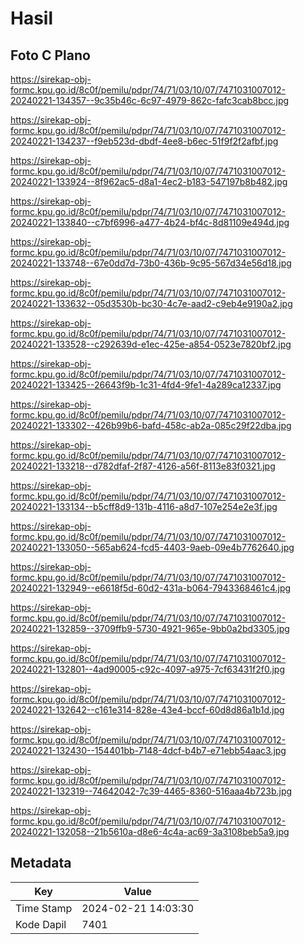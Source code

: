 # Hasil

## Foto C Plano

https://sirekap-obj-formc.kpu.go.id/8c0f/pemilu/pdpr/74/71/03/10/07/7471031007012-20240221-134357--9c35b46c-6c97-4979-862c-fafc3cab8bcc.jpg

https://sirekap-obj-formc.kpu.go.id/8c0f/pemilu/pdpr/74/71/03/10/07/7471031007012-20240221-134237--f9eb523d-dbdf-4ee8-b6ec-51f9f2f2afbf.jpg

https://sirekap-obj-formc.kpu.go.id/8c0f/pemilu/pdpr/74/71/03/10/07/7471031007012-20240221-133924--8f962ac5-d8a1-4ec2-b183-547197b8b482.jpg

https://sirekap-obj-formc.kpu.go.id/8c0f/pemilu/pdpr/74/71/03/10/07/7471031007012-20240221-133840--c7bf6996-a477-4b24-bf4c-8d81109e494d.jpg

https://sirekap-obj-formc.kpu.go.id/8c0f/pemilu/pdpr/74/71/03/10/07/7471031007012-20240221-133748--67e0dd7d-73b0-436b-9c95-567d34e56d18.jpg

https://sirekap-obj-formc.kpu.go.id/8c0f/pemilu/pdpr/74/71/03/10/07/7471031007012-20240221-133632--05d3530b-bc30-4c7e-aad2-c9eb4e9190a2.jpg

https://sirekap-obj-formc.kpu.go.id/8c0f/pemilu/pdpr/74/71/03/10/07/7471031007012-20240221-133528--c292639d-e1ec-425e-a854-0523e7820bf2.jpg

https://sirekap-obj-formc.kpu.go.id/8c0f/pemilu/pdpr/74/71/03/10/07/7471031007012-20240221-133425--26643f9b-1c31-4fd4-9fe1-4a289ca12337.jpg

https://sirekap-obj-formc.kpu.go.id/8c0f/pemilu/pdpr/74/71/03/10/07/7471031007012-20240221-133302--426b99b6-bafd-458c-ab2a-085c29f22dba.jpg

https://sirekap-obj-formc.kpu.go.id/8c0f/pemilu/pdpr/74/71/03/10/07/7471031007012-20240221-133218--d782dfaf-2f87-4126-a56f-8113e83f0321.jpg

https://sirekap-obj-formc.kpu.go.id/8c0f/pemilu/pdpr/74/71/03/10/07/7471031007012-20240221-133134--b5cff8d9-131b-4116-a8d7-107e254e2e3f.jpg

https://sirekap-obj-formc.kpu.go.id/8c0f/pemilu/pdpr/74/71/03/10/07/7471031007012-20240221-133050--565ab624-fcd5-4403-9aeb-09e4b7762640.jpg

https://sirekap-obj-formc.kpu.go.id/8c0f/pemilu/pdpr/74/71/03/10/07/7471031007012-20240221-132949--e6618f5d-60d2-431a-b064-7943368461c4.jpg

https://sirekap-obj-formc.kpu.go.id/8c0f/pemilu/pdpr/74/71/03/10/07/7471031007012-20240221-132859--3709ffb9-5730-4921-965e-9bb0a2bd3305.jpg

https://sirekap-obj-formc.kpu.go.id/8c0f/pemilu/pdpr/74/71/03/10/07/7471031007012-20240221-132801--4ad90005-c92c-4097-a975-7cf63431f2f0.jpg

https://sirekap-obj-formc.kpu.go.id/8c0f/pemilu/pdpr/74/71/03/10/07/7471031007012-20240221-132642--c161e314-828e-43e4-bccf-60d8d86a1b1d.jpg

https://sirekap-obj-formc.kpu.go.id/8c0f/pemilu/pdpr/74/71/03/10/07/7471031007012-20240221-132430--154401bb-7148-4dcf-b4b7-e71ebb54aac3.jpg

https://sirekap-obj-formc.kpu.go.id/8c0f/pemilu/pdpr/74/71/03/10/07/7471031007012-20240221-132319--74642042-7c39-4465-8360-516aaa4b723b.jpg

https://sirekap-obj-formc.kpu.go.id/8c0f/pemilu/pdpr/74/71/03/10/07/7471031007012-20240221-132058--21b5610a-d8e6-4c4a-ac69-3a3108beb5a9.jpg


## Metadata

| Key        | Value               |
| ---------- | ------------------- |
| Time Stamp | 2024-02-21 14:03:30 |
| Kode Dapil | 7401                |



